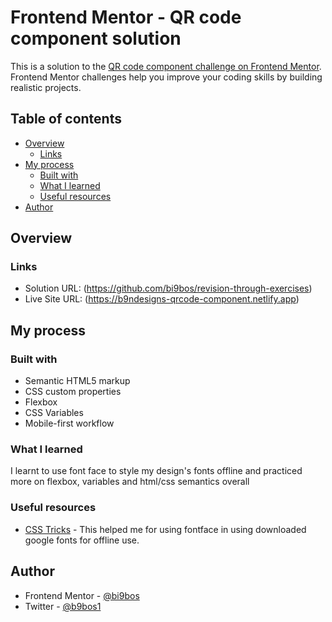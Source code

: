 # Frontend Mentor - QR code component solution

This is a solution to the [QR code component challenge on Frontend Mentor](https://www.frontendmentor.io/challenges/qr-code-component-iux_sIO_H). Frontend Mentor challenges help you improve your coding skills by building realistic projects. 

## Table of contents

- [Overview](#overview)
  - [Links](#links)
- [My process](#my-process)
  - [Built with](#built-with)
  - [What I learned](#what-i-learned)
  - [Useful resources](#useful-resources)
- [Author](#author)

## Overview



### Links

- Solution URL: (https://github.com/bi9bos/revision-through-exercises)
- Live Site URL: (https://b9ndesigns-qrcode-component.netlify.app)

## My process

### Built with

- Semantic HTML5 markup
- CSS custom properties
- Flexbox
- CSS Variables
- Mobile-first workflow

### What I learned

I learnt to use font face to style my design's fonts offline and practiced more on flexbox, variables and html/css semantics overall

### Useful resources

- [CSS Tricks](https://www.google.com/url?sa=t&source=web&cd=&cad=rja&uact=8&ved=2ahUKEwixoOCPsLf5AhXJX_EDHT3dCAQQFnoECBwQAQ&url=https%3A%2F%2Fcss-tricks.com%2Fsnippets%2Fcss%2Fusing-font-face-in-css%2F&usg=AOvVaw2oiN_CRRGU5zNF47ud05wH) - This helped me for using fontface in using downloaded google fonts for offline use.

## Author

- Frontend Mentor - [@bi9bos](https://www.frontendmentor.io/profile/bi9bos)
- Twitter - [@b9bos1](https://www.twitter.com/b9bos1)
